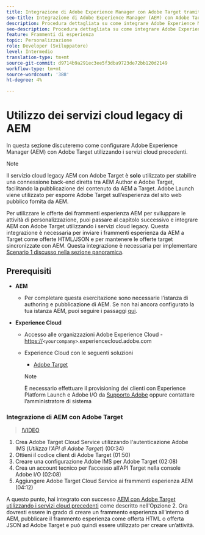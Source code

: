 ```yaml
---
title: Integrazione di Adobe Experience Manager con Adobe Target tramite Cloud Services
seo-title: Integrazione di Adobe Experience Manager (AEM) con Adobe Target utilizzando i servizi cloud precedenti
description: Procedura dettagliata su come integrare Adobe Experience Manager (AEM) con Adobe Target utilizzando AEM Cloud Service
seo-description: Procedura dettagliata su come integrare Adobe Experience Manager (AEM) con Adobe Target utilizzando AEM Cloud Service
feature: Frammenti di esperienza
topic: Personalizzazione
role: Developer (Sviluppatore)
level: Intermedio
translation-type: tm+mt
source-git-commit: d9714b9a291ec3ee5f3dba9723de72bb120d2149
workflow-type: tm+mt
source-wordcount: '388'
ht-degree: 4%

---
```



# Utilizzo dei servizi cloud legacy di AEM

In questa sezione discuteremo come configurare Adobe Experience Manager (AEM) con Adobe Target utilizzando i servizi cloud precedenti.

>[!NOTE]
>
> Il servizio cloud legacy AEM con Adobe Target è **solo** utilizzato per stabilire una connessione back-end diretta tra AEM Author e Adobe Target, facilitando la pubblicazione del contenuto da AEM a Target. Adobe Launch viene utilizzato per esporre Adobe Target sull’esperienza del sito web pubblico fornita da AEM.

Per utilizzare le offerte dei frammenti esperienza AEM per sviluppare le attività di personalizzazione, puoi passare al capitolo successivo e integrare AEM con Adobe Target utilizzando i servizi cloud legacy. Questa integrazione è necessaria per inviare i frammenti esperienza da AEM a Target come offerte HTML/JSON e per mantenere le offerte target sincronizzate con AEM. Questa integrazione è necessaria per implementare [Scenario 1 discusso nella sezione panoramica](./overview.md#personalization-using-aem-experience-fragment).

## Prerequisiti

* **AEM**

   * Per completare questa esercitazione sono necessarie l’istanza di authoring e pubblicazione di AEM. Se non hai ancora configurato la tua istanza AEM, puoi seguire i passaggi [qui](./implementation.md#set-up-aem).

* **Experience Cloud**
   * Accesso alle organizzazioni Adobe Experience Cloud - <https://>`<yourcompany>`.experiencecloud.adobe.com
   * Experience Cloud con le seguenti soluzioni
      * [Adobe Target](https://experiencecloud.adobe.com)

      >[!NOTE]
      >
      > È necessario effettuare il provisioning dei clienti con Experience Platform Launch e Adobe I/O da [Supporto Adobe](https://helpx.adobe.com/it/contact/enterprise-support.ec.html) oppure contattare l’amministratore di sistema



### Integrazione di AEM con Adobe Target

>[!VIDEO](https://video.tv.adobe.com/v/28428?quality=12&learn=on)

1. Crea Adobe Target Cloud Service utilizzando l&#39;autenticazione Adobe IMS (*Utilizza l&#39;API di Adobe Target*) (00:34)
2. Ottieni il codice client di Adobe Target (01:50)
3. Creare una configurazione Adobe IMS per Adobe Target (02:08)
4. Crea un account tecnico per l’accesso all’API Target nella console Adobe I/O (02:08)
5. Aggiungere Adobe Target Cloud Service ai frammenti esperienza AEM (04:12)

A questo punto, hai integrato con successo [AEM con Adobe Target utilizzando i servizi cloud precedenti](./using-aem-cloud-services.md#integrating-aem-target-options) come descritto nell&#39;Opzione 2. Ora dovresti essere in grado di creare un frammento esperienza all’interno di AEM, pubblicare il frammento esperienza come offerta HTML o offerta JSON ad Adobe Target e può quindi essere utilizzato per creare un’attività.
